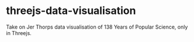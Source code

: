 # threejs-data-visualisation
Take on Jer Thorps data visualisation of 138 Years of Popular Science, only in Threejs.
